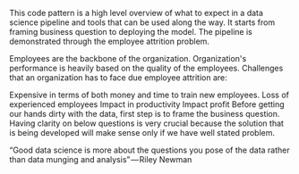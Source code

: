 
This code pattern is a high level overview of what to expect in a data science pipeline and tools that can be used along the way. It starts from framing business question to deploying the model. The pipeline is demonstrated through the employee attrition problem.

Employees are the backbone of the organization. Organization's performance is heavily based on the quality of the employees. Challenges that an organization has to face due employee attrition are:

Expensive in terms of both money and time to train new employees.
Loss of experienced employees
Impact in productivity
Impact profit
Before getting our hands dirty with the data, first step is to frame the business question. Having clarity on below questions is very crucial because the solution that is being developed will make sense only if we have well stated problem.

“Good data science is more about the questions you pose of the data rather than data munging and analysis” — Riley Newman
